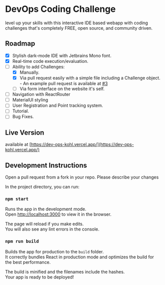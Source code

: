 # DevOps Coding Challenge

level up your skills with this interactive IDE based webapp with coding challenges that's completely FREE, open source, and community driven.

## Roadmap

-   [x] Stylish dark-mode IDE with Jetbrains Mono font.
-   [x] Real-time code execution/evaluation.
-   [ ] Ability to add Challenges:
    -   [x] Manually.
    -   [x] Via pull request easily with a simple file including a Challenge object.
            - An example pull request is available at [#3](https://github.com/jbud/DevOps-Coding-Challenges/pull/3)
    -   [ ] Via form interface on the website it's self.
-   [ ] Navigation with ReactRouter
-   [ ] MaterialUI styling
-   [ ] User Registration and Point tracking system.
-   [ ] Tutorial.
-   [ ] Bug Fixes.

## Live Version
available at [https://dev-ops-kohl.vercel.app/](https://dev-ops-kohl.vercel.app/)

## Development Instructions

Open a pull request from a fork in your repo. Please describe your changes

In the project directory, you can run:

### `npm start`

Runs the app in the development mode.\
Open [http://localhost:3000](http://localhost:3000) to view it in the browser.

The page will reload if you make edits.\
You will also see any lint errors in the console.

### `npm run build`

Builds the app for production to the `build` folder.\
It correctly bundles React in production mode and optimizes the build for the best performance.

The build is minified and the filenames include the hashes.\
Your app is ready to be deployed!
